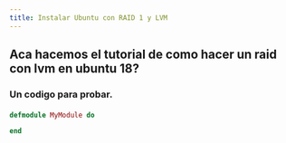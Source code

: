 ```yaml
---
title: Instalar Ubuntu con RAID 1 y LVM
---
```


## Aca hacemos el tutorial de como hacer un raid con lvm en ubuntu 18?
### Un **codigo** para probar.
#### 
```elixir
defmodule MyModule do

end
```
####
